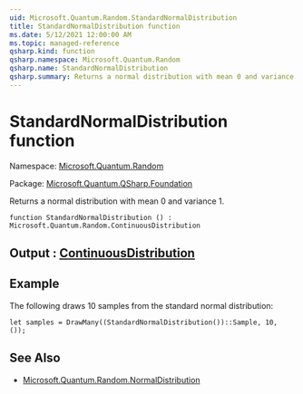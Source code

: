 ```yaml
---
uid: Microsoft.Quantum.Random.StandardNormalDistribution
title: StandardNormalDistribution function
ms.date: 5/12/2021 12:00:00 AM
ms.topic: managed-reference
qsharp.kind: function
qsharp.namespace: Microsoft.Quantum.Random
qsharp.name: StandardNormalDistribution
qsharp.summary: Returns a normal distribution with mean 0 and variance 1.
---
```


# StandardNormalDistribution function

Namespace: [Microsoft.Quantum.Random](xref:Microsoft.Quantum.Random)

Package: [Microsoft.Quantum.QSharp.Foundation](https://nuget.org/packages/Microsoft.Quantum.QSharp.Foundation)


Returns a normal distribution with mean 0 and variance 1.

```qsharp
function StandardNormalDistribution () : Microsoft.Quantum.Random.ContinuousDistribution
```


## Output : [ContinuousDistribution](xref:Microsoft.Quantum.Random.ContinuousDistribution)



## Example

The following draws 10 samples from the standard normal distribution:```qsharplet samples = DrawMany((StandardNormalDistribution())::Sample, 10, ());```

## See Also

- [Microsoft.Quantum.Random.NormalDistribution](xref:Microsoft.Quantum.Random.NormalDistribution)